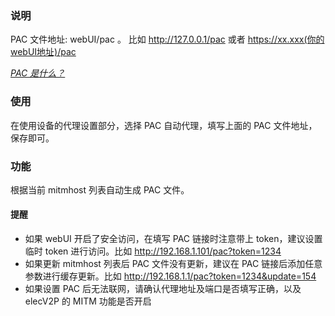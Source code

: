 ### 说明

PAC 文件地址: webUI/pac 。 比如 http://127.0.0.1/pac 或者 https://xx.xxx(你的webUI地址)/pac

*[PAC 是什么？](https://developer.mozilla.org/zh-CN/docs/Web/HTTP/Proxy_servers_and_tunneling/Proxy_Auto-Configuration_PAC_file)*

### 使用

在使用设备的代理设置部分，选择 PAC 自动代理，填写上面的 PAC 文件地址，保存即可。

### 功能

根据当前 mitmhost 列表自动生成 PAC 文件。

#### 提醒

- 如果 webUI 开启了安全访问，在填写 PAC 链接时注意带上 token，建议设置临时 token 进行访问。比如 http://192.168.1.101/pac?token=1234
- 如果更新 mitmhost 列表后 PAC 文件没有更新，建议在 PAC 链接后添加任意参数进行缓存更新。比如 http://192.168.1.1/pac?token=1234&update=154
- 如果设置 PAC 后无法联网，请确认代理地址及端口是否填写正确，以及 elecV2P 的 MITM 功能是否开启